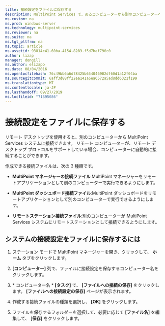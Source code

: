 ```yaml
---
title: 接続設定をファイルに保存する
description: MultiPoint Services で、あるコンピューターから別のコンピューターへの接続に使用する接続ファイルを作成する方法について説明します。
ms.custom: na
ms.prod: windows-server
ms.technology: multipoint-services
ms.reviewer: na
ms.suite: na
ms.tgt_pltfrm: na
ms.topic: article
ms.assetid: 93814c41-60ba-4154-8283-f5d7baf790c0
author: lizap
manager: dongill
ms.author: elizapo
ms.date: 08/04/2016
ms.openlocfilehash: 76c49bb6a6d78425b654046902df60d1a12f04ba
ms.sourcegitcommit: 6aff3d88ff22ea141a6ea6572a5ad8dd6321f199
ms.translationtype: MT
ms.contentlocale: ja-JP
ms.lasthandoff: 09/27/2019
ms.locfileid: "71395086"
---
```

# <a name="save-connection-settings-to-file"></a>接続設定をファイルに保存する
リモート デスクトップを使用すると、別のコンピューターから MultiPoint Services システムに接続できます。 リモート コンピューターが、リモート デスクトップ プロトコルをサポートしている場合、コンピューターに自動的に接続することができます。  
  
作成できる接続ファイルは、次の 3 種類です。  
  
- **MultiPoint マネージャーの接続ファイル**:MultiPoint マネージャーをリモートアプリケーションとして別のコンピューターで実行できるようにします。  
  
- **MultiPoint ダッシュボード接続ファイル**:MultiPoint ダッシュボードをリモートアプリケーションとして別のコンピューターで実行できるようにします。  
  
- **リモートステーション接続ファイル**:別のコンピューターが MultiPoint Services システムにリモートステーションとして接続できるようにします。  
  
## <a name="to-save-system-connection-settings-to-a-file"></a>システムの接続設定をファイルに保存するには  
  
1.  ステーション モードで MultiPoint マネージャーを開き、クリックして、 **ホーム**  タブをクリックします。  
  
2.  **[コンピューター]** 列で、ファイルに接続設定を保存するコンピューター名をクリックします。  
  
3.  \* コンピューター名 * **[タスク]** で、 **[ファイルへの接続の保存]** をクリックします。 **[ファイルへの接続設定の保存]** ページが表示されます。  
  
4.  作成する接続ファイルの種類を選択し、 **[OK]** をクリックします。  
  
5.  ファイルを保存するフォルダーを選択して、必要に応じて **[ファイル名]** を編集して、 **[保存]** をクリックします。